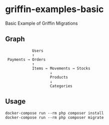 # griffin-examples-basic

Basic Example of Griffin Migrations

## Graph

```
            Users
            ↑
 Payments → Orders
            ↑
            Items ← Movements → Stocks
                    ↓
                    Products
                    ↓
                    Categories
```


## Usage

```
docker-compose run --rm php composer install
docker-compose run --rm php composer migrate
```
